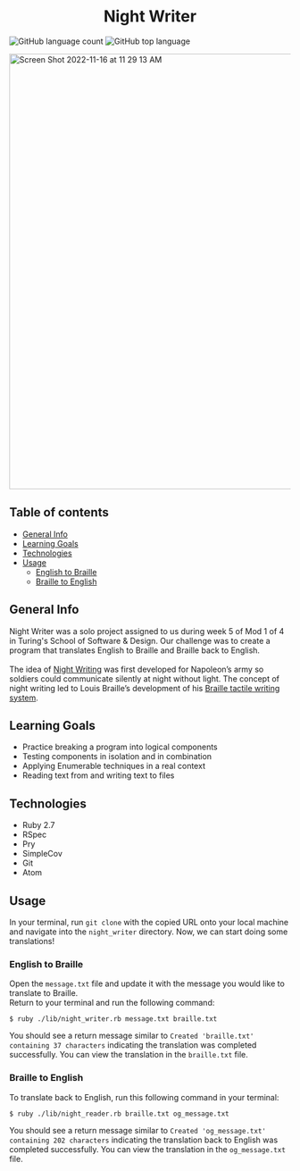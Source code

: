 <h1 align="center"> Night Writer </h1>

![GitHub language count](https://img.shields.io/github/languages/count/naomiyocum/night_writer)
![GitHub top language](https://img.shields.io/github/languages/top/naomiyocum/night_writer?color=yellow)

<img width="780" alt="Screen Shot 2022-11-16 at 11 29 13 AM" src="https://user-images.githubusercontent.com/102825498/202263350-67eaf0ef-d584-49fd-a75a-6ba80c763acc.png">

## Table of contents
* [General Info](#general-info)
* [Learning Goals](#learning-goals)
* [Technologies](#technologies)
* [Usage](#usage)
  * [English to Braille](#english-to-braille)
  * [Braille to English](#braille-to-english)

## General Info
Night Writer was a solo project assigned to us during week 5 of Mod 1 of 4 in Turing's School of Software & Design.
Our challenge was to create a program that translates English to Braille and Braille back to English.<br><br>
The idea of [Night Writing](https://en.wikipedia.org/wiki/Night_writing) was first developed for Napoleon’s army so soldiers could communicate silently at night without light.
The concept of night writing led to Louis Braille’s development of his [Braille tactile writing system](https://en.wikipedia.org/wiki/Braille).


## Learning Goals
* Practice breaking a program into logical components
* Testing components in isolation and in combination
* Applying Enumerable techniques in a real context
* Reading text from and writing text to files

## Technologies
* Ruby 2.7
* RSpec
* Pry
* SimpleCov
* Git
* Atom

## Usage
In your terminal, run `git clone` with the copied URL onto your local machine and navigate into the `night_writer` directory. Now, we can start doing some translations!

### English to Braille
Open the `message.txt` file and update it with the message you would like to translate to Braille.<br>Return to your terminal and run the following command:
```
$ ruby ./lib/night_writer.rb message.txt braille.txt
```
You should see a return message similar to `Created 'braille.txt' containing 37 characters` indicating the translation was completed successfully.
You can view the translation in the `braille.txt` file.

### Braille to English
To translate back to English, run this following command in your terminal:
```
$ ruby ./lib/night_reader.rb braille.txt og_message.txt
```
You should see a return message similar to `Created 'og_message.txt' containing 202 characters` indicating the translation back to English was completed successfully.
You can view the translation in the `og_message.txt` file.

